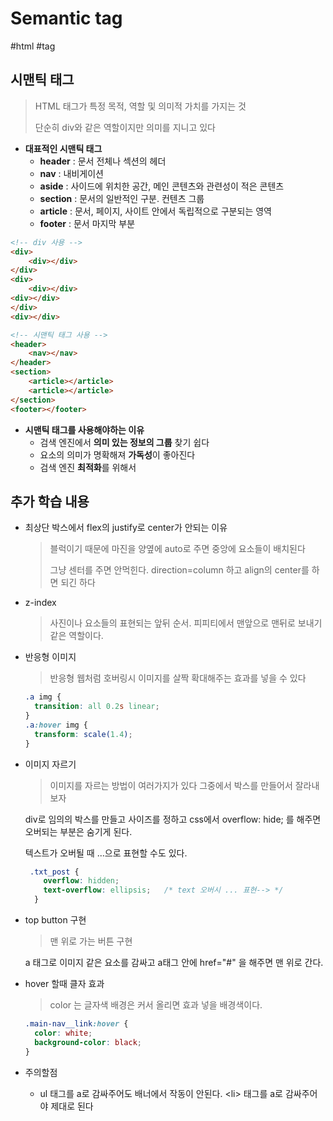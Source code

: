 # Semantic tag

#html #tag

## 시맨틱 태그

> HTML 태그가 특정 목적, 역할 및 의미적 가치를 가지는 것
>
> 단순히 div와 같은 역할이지만 의미를 지니고 있다

- **대표적인 시맨틱 태그**
  - **header** : 문서 전체나 섹션의 헤더
  - **nav** : 내비게이션
  - **aside** : 사이드에 위치한 공간, 메인 콘텐츠와 관련성이 적은 콘텐츠
  - **section** : 문서의 일반적인 구분. 컨텐츠 그룹
  - **article** : 문서, 페이지, 사이트 안에서 독립적으로 구분되는 영역
  - **footer** : 문서 마지막 부분

```html
<!-- div 사용 -->
<div>
	<div></div>
</div>
<div>
	<div></div>
<div></div>
</div>
<div></div>
```

```html
<!-- 시맨틱 태그 사용 -->
<header>
	<nav></nav>
</header>
<section>
	<article></article>
	<article></article>
</section>
<footer></footer>
```

- **시맨틱 태그를 사용해야하는 이유**
  - 검색 엔진에서 **의미 있는 정보의 그룹** 찾기 쉽다
  - 요소의 의미가 명확해져 **가독성**이 좋아진다
  - 검색 엔진 **최적화**를 위해서





## 추가 학습 내용

- 최상단 박스에서 flex의 justify로 center가 안되는 이유

  > 블럭이기 때문에 마진을 양옆에 auto로 주면 중앙에 요소들이 배치된다
  >
  > 그냥 센터를 주면 안먹힌다. direction=column 하고 align의  center를 하면 되긴 하다

- z-index

  > 사진이나 요소들의 표현되는 앞뒤 순서. 피피티에서 맨앞으로 맨뒤로 보내기 같은 역할이다.

- 반응형 이미지

  > 반응형 웹처럼 호버링시 이미지를 살짝 확대해주는 효과를 넣을 수 있다

  ```css
  .a img {
    transition: all 0.2s linear;
  }
  .a:hover img {
    transform: scale(1.4);
  }
  ```

- 이미지 자르기

  > 이미지를 자르는 방법이 여러가지가 있다 그중에서 박스를 만들어서 잘라내보자

  div로 임의의 박스를 만들고 사이즈를 정하고 css에서 overflow: hide; 를 해주면 오버되는 부분은 숨기게 된다.

  텍스트가 오버될 때 ...으로 표현할 수도 있다.

  ``` css
   .txt_post {
      overflow: hidden;
      text-overflow: ellipsis;   /* text 오버시 ... 표현--> */
    }
  ```

- top button 구현

  > 맨 위로 가는 버튼 구현

  a 태그로 이미지 같은 요소를 감싸고 a태그 안에 href="#" 을 해주면 맨 위로 간다.

- hover 할때 클자 효과

  > color 는 글자색 배경은 커서 올리면 효과 넣을 배경색이다.

  ```css
  .main-nav__link:hover {
    color: white;
    background-color: black;
  }
  ```

- 주의할점
  - ul 태그를 a로 감싸주어도 배너에서 작동이 안된다. \<li> 태그를 a로 감싸주어야 제대로 된다